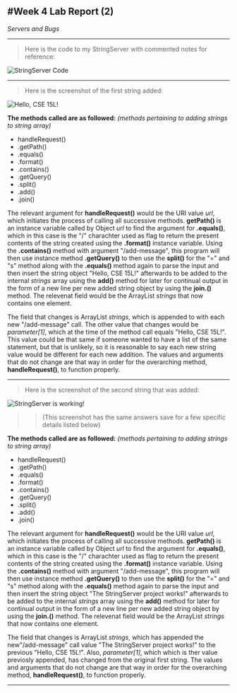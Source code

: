 #**Week 4 Lab Report (2)**
---
*Servers and Bugs*

---

>Here is the code to my StringServer with commented notes for reference:

![StringServer Code](https://user-images.githubusercontent.com/116247778/216794951-29ef8cd8-d7e8-4aeb-8f76-46929ab2c0f1.png)

---
>Here is the screenshot of the first string added:

![Hello, CSE 15L!](https://user-images.githubusercontent.com/116247778/216795254-40728150-343a-4aee-b310-d17beaf169d0.png)

**The methods called are as followed:**
*(methods pertaining to adding strings to string array)*

* handleRequest()
* .getPath()
* .equals()
* .format()
* .contains()
* .getQuery()
* .split()
* .add()
* .join()

The relevant argument for **handleRequest()** would be the URI value *url*, which 
initiates the process of calling all successive methods. **getPath()** is an instance
variable called by Object *url* to find the argument for **.equals()**, which in this
case is the "/" charachter used as flag to return the present contents of the string
created using the **.format()** instance variable. Using the **.contains()** method
with argument "/add-message", this program will then use instance method **.getQuery()**
to then use the **split()** for the "=" and "s" method along with the **.equals()** method 
again to parse the input and then insert the string object "Hello, CSE 15L!" afterwards to 
be added to the internal *strings* array using the **add()** method for later for continual 
output in the form of a new line per new added string object by using the **join.()** method. 
The relevenat field would be the ArrayList *strings* that now contains one element.

The field that changes is ArrayList *strings*, which is appended to with each new
"/add-message" call. The other value that changes would be *parameter[1]*, which at the time
of the method call equals "Hello, CSE 15L!". This value could be that same if someone wanted
to have a list of the same statement, but that is unlikely, so it is reasonable to say each new
string value would be different for each new addition.
The values and arguments that do not change are that way in order for the overarching method,
**handleRequest()**, to function properly.

---

> Here is the screenshot of the second string that was added:

![StringServer is working!](https://user-images.githubusercontent.com/116247778/216796083-93a2ec4c-18da-4b76-b0aa-be150c48f65e.png)

>>(This screenshot has the same answers save for a few specific details listed below)

**The methods called are as followed:**
*(methods pertaining to adding strings to string array)*

* handleRequest()
* .getPath()
* .equals()
* .format()
* .contains()
* .getQuery()
* .split()
* .add()
* .join()

The relevant argument for **handleRequest()** would be the URI value *url*, which 
initiates the process of calling all successive methods. **getPath()** is an instance
variable called by Object *url* to find the argument for **.equals()**, which in this
case is the "/" charachter used as flag to return the present contents of the string
created using the **.format()** instance variable. Using the **.contains()** method
with argument "/add-message", this program will then use instance method **.getQuery()**
to then use the **split()** for the "=" and "s" method along with the **.equals()** method 
again to parse the input and then insert the string object "The StringServer project works!"
afterwards to be added to the internal *strings* array using the **add()** method for later 
for continual output in the form of a new line per new added string object by using the 
**join.()** method. The relevenat field would be the ArrayList *strings* that now contains 
one element.

The field that changes is ArrayList *strings*, which has appended the new"/add-message" call
value "The StringServer project works!" to the previous "Hello, CSE 15L!". Also, *parameter[1]*, 
which which is ther value previosly appended, has changed from the original first string.
The values and arguments that do not change are that way in order for the overarching method,
**handleRequest()**, to function properly.

---

